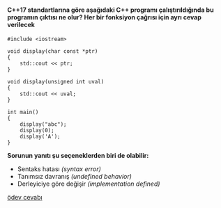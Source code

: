 #### C++17 standartlarına göre aşağıdaki C++ programı çalıştırıldığında bu programın çıktısı ne olur? Her bir fonksiyon çağrısı için ayrı cevap verilecek

```
#include <iostream>
 
void display(char const *ptr)
{
	std::cout << ptr;
}
 
void display(unsigned int uval)
{
	std::cout << uval;
}
 
int main()
{
	display("abc");
	display(0);
	display('A');
}
```

__Sorunun yanıtı şu seçeneklerden biri de olabilir:__

+ Sentaks hatası *(syntax error)*
+ Tanımsız davranış *(undefined behavior)*
+ Derleyiciye göre değişir *(implementation defined)*

[ödev cevabı](https://youtu.be/VZE7fpLlUaE)

